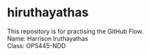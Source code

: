 # hiruthayathas
This repository is for practising the GitHub Flow. <br/>
Name: Harrison Iruthayathas <br/>
Class: OPS445-NDD
